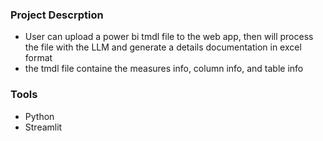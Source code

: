 ### Project Descrption
- User can upload a power bi tmdl file to the web app, then will process the file with the LLM and generate a details documentation in excel format
- the tmdl file containe the measures info, column info, and table info

### Tools
- Python
- Streamlit 
